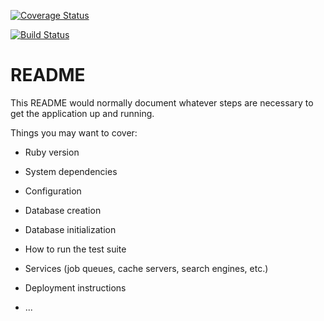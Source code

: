 [![Coverage Status](https://coveralls.io/repos/github/LKS007/fbx_currency_app/badge.svg?branch=master)](https://coveralls.io/github/LKS007/fbx_currency_app?branch=master)

[![Build Status](https://travis-ci.org/LKS007/fbx_currency_app.svg?branch=master)](https://travis-ci.org/LKS007/fbx_currency_app)

# README

This README would normally document whatever steps are necessary to get the
application up and running.

Things you may want to cover:

* Ruby version

* System dependencies

* Configuration

* Database creation

* Database initialization

* How to run the test suite

* Services (job queues, cache servers, search engines, etc.)

* Deployment instructions

* ...
